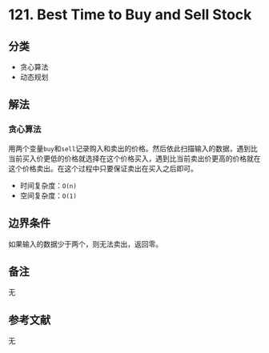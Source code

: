 # 121. Best Time to Buy and Sell Stock

## 分类
* 贪心算法
* 动态规划

## 解法
### 贪心算法
用两个变量`buy`和`sell`记录购入和卖出的价格。然后依此扫描输入的数据，遇到比当前买入价更低的价格就选择在这个价格买入，遇到比当前卖出价更高的价格就在这个价格卖出。在这个过程中只要保证卖出在买入之后即可。

* 时间复杂度：`O(n)`
* 空间复杂度：`O(1)`

## 边界条件
如果输入的数据少于两个，则无法卖出，返回零。

## 备注
无

## 参考文献
无